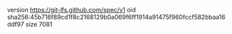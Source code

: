 version https://git-lfs.github.com/spec/v1
oid sha256:45b716f89cd1f8c2168129b0a069f6ff1914a91475f960fccf582bbaa16ddf97
size 7081
